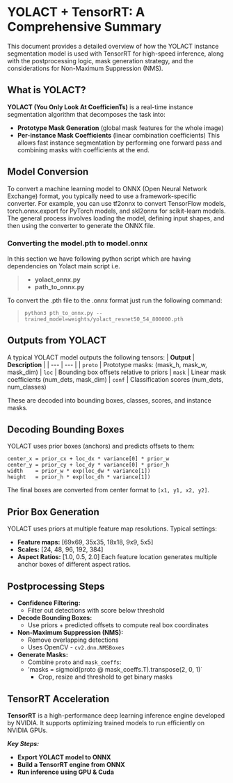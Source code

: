 # YOLACT + TensorRT: A Comprehensive Summary
This document provides a detailed overview of how the YOLACT instance segmentation model is used with TensorRT for high-speed inference, along with the postprocessing logic, mask generation strategy, and the considerations for Non-Maximum Suppression (NMS).
## What is YOLACT?
**YOLACT (You Only Look At CoefficienTs)**  is a real-time instance segmentation algorithm that decomposes the task into:
- **Prototype Mask Generation** (global mask features for the whole image)
- **Per-instance Mask Coefficients** (linear combination coefficients)
This allows fast instance segmentation by performing one forward pass and combining masks with coefficients at the end.
## Model Conversion ##
To convert a machine learning model to ONNX (Open Neural Network Exchange) format, you typically need to use a framework-specific converter. For example, you can use tf2onnx to convert TensorFlow models, torch.onnx.export for PyTorch models, and skl2onnx for scikit-learn models. The general process involves loading the model, defining input shapes, and then using the converter to generate the ONNX file. 
### Converting the model.pth to model.onnx ###
In this section we have following python script which are having dependencies on Yolact main script i.e.
> - **yolact_onnx.py**
> - **path_to_onnx.py**

To convert the .pth file to the .onnx format just run the following command:
> `python3 pth_to_onnx.py --trained_model=weights/yolact_resnet50_54_800000.pth`

## Outputs from YOLACT
A typical YOLACT model outputs the following tensors:
| **Output** | **Description** |
| --- | --- |
| `proto` | Prototype masks: (mask_h, mask_w, mask_dim)
| `loc`   | Bounding box offsets relative to priors
| `mask`  | Linear mask coefficients (num_dets, mask_dim)
| `conf`  | Classification scores (num_dets, num_classes)

These are decoded into bounding boxes, classes, scores, and instance masks.
## Decoding Bounding Boxes ##
YOLACT uses prior boxes (anchors) and predicts offsets to them:
```
center_x = prior_cx + loc_dx * variance[0] * prior_w
center_y = prior_cy + loc_dy * variance[0] * prior_h
width    = prior_w * exp(loc_dw * variance[1])
height   = prior_h * exp(loc_dh * variance[1])
```
The final boxes are converted from center format to `[x1, y1, x2, y2]`.
## Prior Box Generation ##
YOLACT uses priors at multiple feature map resolutions. Typical settings:
- **Feature maps:** [69x69, 35x35, 18x18, 9x9, 5x5]
- **Scales:** [24, 48, 96, 192, 384]
- **Aspect Ratios:** [1.0, 0.5, 2.0]
Each feature location generates multiple anchor boxes of different aspect ratios.
## Postprocessing Steps ##
- **Confidence Filtering:**
  - Filter out detections with score below threshold
- **Decode Bounding Boxes:**
  - Use priors + predicted offsets to compute real box coordinates
- **Non-Maximum Suppression (NMS):**
  - Remove overlapping detections
  - Uses OpenCV - `cv2.dnn.NMSBoxes`
- **Generate Masks:**
  - Combine `proto` and `mask_coeffs`:
  - 'masks = sigmoid(proto @ mask_coeffs.T).transpose(2, 0, 1)`
    - Crop, resize and threshold to get binary masks
## TensorRT Acceleration ##
**TensorRT** is a high-performance deep learning inference engine developed by NVIDIA. It supports optimizing trained models to run efficiently on NVIDIA GPUs.

**_Key Steps:_**
- **Export YOLACT model to ONNX**
- **Build a TensorRT engine from ONNX**
- **Run inference using GPU & Cuda**

